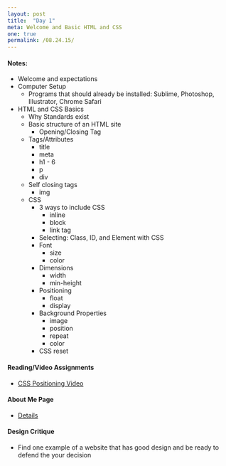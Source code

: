 ```yaml
---
layout: post
title:  "Day 1"
meta: Welcome and Basic HTML and CSS
one: true
permalink: /08.24.15/
---
```

#### Notes:
- Welcome and expectations
- Computer Setup
    - Programs that should already be installed: Sublime, Photoshop, Illustrator, Chrome Safari
- HTML and CSS Basics
    - Why Standards exist
    - Basic structure of an HTML site
        - Opening/Closing Tag
    - Tags/Attributes
        - title
        - meta
        - h1 - 6
        - p
        - div
    - Self closing tags
        - img
    - CSS
        - 3 ways to include CSS
            - inline
            - block 
            - link tag
        - Selecting: Class, ID, and Element with CSS
        - Font
            - size
            - color
        - Dimensions
            - width
            - min-height
        - Positioning
            - float
            - display
        * Background Properties
            - image
            - position
            - repeat
            - color
        - CSS reset

#### Reading/Video Assignments
- [CSS Positioning Video](https://css-tricks.com/video-screencasts/110-quick-overview-of-css-position-values/)

#### About Me Page
- [Details](/08.24.15/about_me_page)

#### Design Critique
- Find one example of a website that has good design and be ready to defend the your decision


